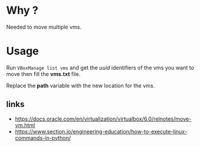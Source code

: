 # Why ?

Needed to move multiple vms.

# Usage

Run `VBoxManage list vms` and get the *uuid* identifiers of the vms you want to move then fill the **vms.txt** file.

Replace the **path** variable with the new location for the vms.

## links

- https://docs.oracle.com/en/virtualization/virtualbox/6.0/relnotes/move-vm.html
- https://www.section.io/engineering-education/how-to-execute-linux-commands-in-python/
